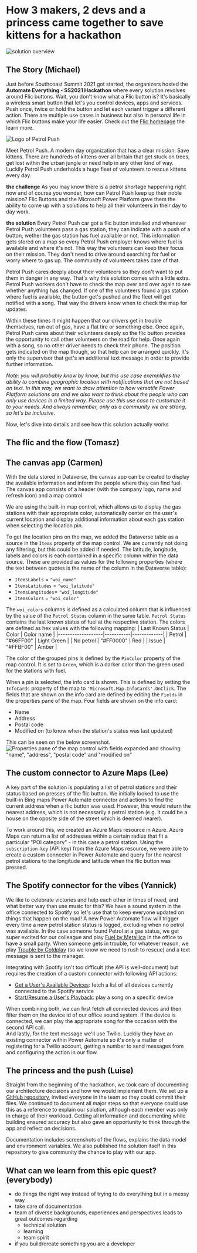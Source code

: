 # How 3 makers, 2 devs and a princess came together to save kittens for a hackathon

![solution overview](docs/solution-overview.png)

## The Story (Michael)

Just before Southcoast Summit 2021 got started, the organizers hosted the **Automate Everything - SS2021 Hackathon** where every solution revolves around Flic buttons. Wait, you don't know what a Flic button is? It's basically a wireless smart button that let's you control devices, apps and services. Push once, twice or hold the button and let each variant trigger a different action. There are multiple use cases in business but also in personal life in which Flic buttons make your life easier. Check out the [Flic homepage](https://flic.io/) the learn more.

![Logo of Petrol Push](https://github.com/LuiseFreese/HackSouthCoastSummit/blob/main/docs/Petrol%20Push.png)

Meet Petrol Push. A modern day organization that has a clear mission: Save kittens. There are hundreds of kittens over all britain that get stuck on trees, get lost within the urban jungle or need help in any other kind of way. Luckily Petrol Push underholds a huge fleet of volunteers to rescue kittens every day.

**the challenge**
As you may know there is a petrol shortage happening right now and of course you wonder, how can Petrol Push keep up their noble mission? Flic Buttons and the Microsoft Power Platform gave them the ability to come up with a solutions to help all their volunteers in their day to day work.

**the solution**
Every Petrol Push car got a flic button installed and whenever Petrol Push volunteers pass a gas station, they can indicate with a push of a button, wether the gas station has fuel available or not. This information gets stored on a map so every Petrol Push employer knows where fuel is available and where it's not. This way the volunteers can keep their focus on their mission. They don't need to drive around searching for fuel or worry where to gas up. The community of volunteers takes care of that.

Petrol Push cares deeply about their volunteers so they don't want to put them in danger in any way. That's why this solution comes with a little extra. Petrol Push workers don't have to check the map over and over again to see whether anything has changed. If one of the volunteers found a gas station where fuel is available, the button get's pushed and the fleet will get notified with a song. That way the drivers know when to check the map for updates.

Within these times it might happen that our drivers get in trouble themselves, run out of gas, have a flat tire or something else. Once again, Petrol Push cares about their volunteers deeply so the flic button provides the opportunity to call other volunteers on the road for help. Once again with a song, so no other driver needs to check their phone. The position gets indicated on the map though, so that help can be arranged quickly. It's only the supervisor that get's an additional text message in order to provide further information.

_Note: you will probably know by know, but this use case exemplifies the ability to combine geographic location with notifications that are not based on text. In this way, we want to draw attention to how versatile Power Platform solutions are and we also want to think about the people who can only use devices in a limited way. Please use this use case to customize it to your needs. And always remember, only as a community we are strong, so let's be inclusive._

Now, let's dive into details and see how this solution actually works

## The flic and the flow (Tomasz)

## The canvas app (Carmen)

With the data stored in Dataverse, the canvas app can be created to display the available information and inform the people where they can find fuel. The canvas app consists of a header (with the company logo, name and refresh icon) and a map control.

We are using the built-in map control, which allows us to display the gas stations with their appropriate color, automatically center on the user's current location and display additional information about each gas station when selecting the location pin.

To get the location pins on the map, we added the Dataverse table as a source in the `Items` property of the map control. We are currently not doing any filtering, but this could be added if needed. The latitude, longitude, labels and colors is each contained in a specific column within the data source. These are provided as values for the following properties (where the text between quotes is the name of the column in the Dataverse table):

- `ItemsLabels` = `"woi_name"`
- `ItemsLatitudes` = `"woi_latitude"`
- `ItemsLongitudes`= `"woi_longitude"`
- `ItemsColors` = `"woi_color"`

The `woi_colors` columns is defined as a calculated column that is influenced by the value of the `Petrol Status` column in the same table. `Petrol Status` contains the last known status of fuel at the respective station. The colors are defined as hex values with the following mapping:
| Last Known Status | Color | Color name |
|-------------------|-----------|-------------|
| Petrol | "#66FF00" | Light Green |
| No petrol | "#FF0000" | Red |
| Issue | "#FFBF00" | Amber |

The color of the grouped pins is defined by the `PinColor` property of the map control. It is set to `Green`, which is a darker color than the green used for the stations with fuel.

When a pin is selected, the info card is shown. This is defined by setting the `InfoCards` property of the map to `'Microsoft.Map.InfoCards'.OnClick`. The fields that are shown on the info card are defined by editing the `Fields` in the properties pane of the map. Four fields are shown on the info card:

- Name
- Address
- Postal code
- Modified on (to know when the station's status was last updated)

This can be seen on the below screenshot.
![Properties pane of the map control with fields expanded and showing "name", "address", "postal code" and "modified on"](docs/App-MapFields.png)

## The custom connector to Azure Maps (Lee)

A key part of the solution is populating a list of petrol stations and their status based on presses of the flic button. We initially looked to use the built-in Bing maps Power Automate connector and actions to find the current address when a flic button was used. However, this would return the nearest address, which is not necessarily a petrol station (e.g. it could be a house on the oposite side of the street which is deemed nearer).

To work around this, we created an Azure Maps resource in Azure. Azure Maps can return a list of addresses within a certain radius that fit a particular "POI category" - in this case a petrol station. Using the `subscription-key` (API key) from the Azure Maps resource, we were able to create a custom connector in Power Automate and query for the nearest petrol stations to the longitude and latitude when the flic button was pressed.

## The Spotify connector for the vibes (Yannick)

We like to celebrate victories and help each other in times of need, and what better way than use music for this? We have a sound system in the office connected to Spotify so let's use that to keep everyone updated on things that happen on the road!
A new Power Automate flow will trigger every time a new petrol station status is logged, excluding when no petrol was available. In the case someone found Petrol at a gas status, we get super excited for our colleague and play [Fuel by Metallica](https://open.spotify.com/track/6FUwPb4mGlUDbx42uspXaZ?si=127b17aad3f2448d) in the office to have a small party. When someone gets in trouble, for whatever reason, we play [Trouble by Coldplay](https://open.spotify.com/track/0R8P9KfGJCDULmlEoBagcO?si=97cdd52cd87449c5) (so we know we need to rush to rescue) and a text message is sent to the manager.

Integrating with Spotify isn't too difficult (the API is well-document) but requires the creation of a custom connector with following API actions:

- [Get a User's Available Devices](https://developer.spotify.com/documentation/web-api/reference/#/operations/get-a-users-available-devices): fetch a list of all devices currently connected to the Spotify service
- [Start/Resume a User's Playback](https://developer.spotify.com/documentation/web-api/reference/#/operations/start-a-users-playback): play a song on a specific device

When combining both, we can first fetch all connected devices and then filter them on the device id of our office sound system. If the device is connected, we can play the appropriate song for the occasion with the second API call.  
And lastly, for the text message we'll use Twilio. Luckily they have an existing connector within Power Automate so it's only a matter of registering for a Twilio account, getting a number to send messages from and configuring the action in our flow.

## The princess and the push (Luise)

Straight from the beginning of the hackathon, we took care of documenting our architecture decisions and how we would implement them. We set up a [GitHub repository](https://github.com/LuiseFreese/HacksouthCoastSummit), invited everyone in the team so they could commit their files. We continued to document all major steps so that everyone could use this as a reference to explain our solution, although each member was only in charge of their workload. Getting all information and documenting while building ensured accuracy but also gave an opportunity to think through the app and reflect on decisions.

Documentation includes screenshots of the flows, explains the data model and environment variables. We also published the solution itself in this repository to give community the chance to play with our app.

## What can we learn from this epic quest? (everybody)

- do things the right way instead of trying to do everything but in a messy way
- take care of documentation
- team of diverse backgrounds, experiences and perspectives leads to great outcomes regarding
  - technical solution
  - learning
  - team spirit
- if you build/create something you are a developer
